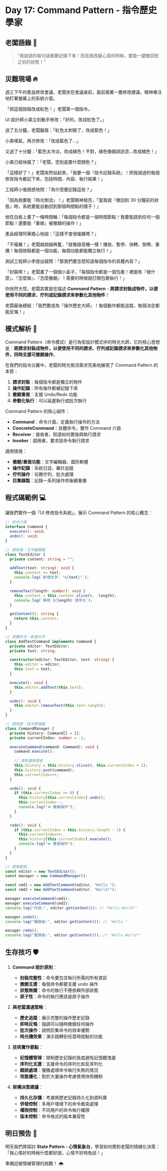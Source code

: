 # Day 17: Command Pattern - 指令歷史學家

## 老闆語錄 💬

> "我說過的每句話都要記錄下來！而且我改變心意的時候，要能一鍵撤回到之前的狀態！"

## 災難現場 🔥

週三下午的產品修改會議，老闆坐在會議桌前，面前擺著一疊修改建議，眼神專注地盯著螢幕上的系統介面。

「把這個按鈕改成紅色！」老闆第一個指令。

UI 設計師小美立刻動手修改：「好的，改成紅色了。」

過了五分鐘，老闆皺眉：「紅色太刺眼了，改成藍色！」

小美嘆氣，再次修改：「改成藍色了...」

又過了十分鐘：「藍色太冷淡，改成綠色！不對，綠色像錯誤訊息...改成橘色！」

小美已經快瘋了：「老闆，您到底要什麼顏色？」

「這樣好了！」老闆突然站起來，「我要一個『指令記錄系統』！把我說過的每個修改指令都記下來，包括時間、內容、執行結果！」

工程師小張困惑地問：「為什麼要記錄這些？」

「因為我要能『時光倒流』！」老闆眼神發亮，「當我說『撤回到 30 分鐘前的狀態』時，系統要能自動回到那個時間點的樣子！」

他在白板上畫了一條時間軸：「每個指令都是一個時間節點！我要能跳到任何一個節點！還要能『重做』被撤銷的操作！」

產品經理阿華擔心地說：「這樣不會很複雜嗎？」

「不複雜！」老闆越說越興奮，「就像錄音機一樣！播放、暫停、快轉、倒帶、重播！每個按鈕都是一個功能，每個功能都能獨立執行！」

測試工程師小李提出疑問：「那我們要怎麼知道每個指令的具體內容？」

「封裝啊！」老闆畫了一個個小盒子，「每個指令都是一個包裹！裡面有『做什麼』、『怎麼做』、『怎麼撤銷』！需要的時候就打開包裹執行！」

你恍然大悟，老闆其實是在描述 **Command Pattern** - **將請求封裝成物件，以便使用不同的請求、佇列或記錄請求來參數化其他物件**！

老闆最後總結：「我們要成為『操作歷史大師』！每個動作都能追蹤，每個決定都能反悔！」

## 模式解析 🧠

Command Pattern（命令模式）是行為型設計模式中的時光大師，它的核心思想是：**將請求封裝成物件，以便使用不同的請求、佇列或記錄請求來參數化其他物件，同時支援可撤銷操作**。

在我們的指令災難中，老闆的時光倒流需求完美地展現了 Command Pattern 的本質：

1. **請求封裝**：每個指令都是獨立的物件
2. **操作記錄**：所有操作都被記錄下來
3. **撤銷重做**：支援 Undo/Redo 功能
4. **參數化執行**：可以延遲執行或批次執行

Command Pattern 的核心組件：

- **Command**：命令介面，定義執行操作的方法
- **ConcreteCommand**：具體命令，實作 Command 介面
- **Receiver**：接收者，知道如何實施與執行請求
- **Invoker**：調用者，要求該命令執行請求

適用情境：

- **撤銷/重做功能**：文字編輯器、圖形軟體
- **操作記錄**：系統日誌、審計追蹤
- **佇列操作**：任務佇列、批次處理
- **巨集錄製**：記錄一系列操作供後續重播

## 程式碼範例 💻

讓我們實作一個「UI 修改指令系統」，展示 Command Pattern 的核心概念：

```ts
// 命令介面
interface Command {
  execute(): void;
  undo(): void;
}

// 接收者：文字編輯器
class TextEditor {
  private content: string = "";

  addText(text: string): void {
    this.content += text;
    console.log(`新增文字: "${text}"`);
  }

  removeText(length: number): void {
    this.content = this.content.slice(0, -length);
    console.log(`移除 ${length} 個字元`);
  }

  getContent(): string {
    return this.content;
  }
}

// 具體命令：新增文字
class AddTextCommand implements Command {
  private editor: TextEditor;
  private text: string;

  constructor(editor: TextEditor, text: string) {
    this.editor = editor;
    this.text = text;
  }

  execute(): void {
    this.editor.addText(this.text);
  }

  undo(): void {
    this.editor.removeText(this.text.length);
  }
}

// 調用者：指令管理器
class CommandManager {
  private history: Command[] = [];
  private currentIndex: number = -1;

  executeCommand(command: Command): void {
    command.execute();
    
    // 清除重做歷史
    this.history = this.history.slice(0, this.currentIndex + 1);
    this.history.push(command);
    this.currentIndex++;
  }

  undo(): void {
    if (this.currentIndex >= 0) {
      this.history[this.currentIndex].undo();
      this.currentIndex--;
      console.log("⏪ 撤銷操作");
    }
  }

  redo(): void {
    if (this.currentIndex < this.history.length - 1) {
      this.currentIndex++;
      this.history[this.currentIndex].execute();
      console.log("⏩ 重做操作");
    }
  }
}

// 使用範例
const editor = new TextEditor();
const manager = new CommandManager();

const cmd1 = new AddTextCommand(editor, "Hello ");
const cmd2 = new AddTextCommand(editor, "World!");

manager.executeCommand(cmd1);
manager.executeCommand(cmd2);
console.log("內容:", editor.getContent()); // "Hello World!"

manager.undo();
console.log("撤銷後:", editor.getContent()); // "Hello "

manager.redo();
console.log("重做後:", editor.getContent()); // "Hello World!"
```

## 生存技巧 🛡️

1. **Command 設計原則**：

   - **封裝完整性**：命令要包含執行所需的所有資訊
   - **撤銷支援**：每個命令都要支援 undo 操作
   - **狀態無關**：命令的執行不應依賴外部狀態
   - **原子性**：命令的執行應該是原子操作

2. **與老闆溝通策略**：

   - **歷史追蹤**：展示完整的操作歷史記錄
   - **即時反悔**：強調可以隨時撤銷任何操作
   - **批次操作**：說明巨集命令的效率優勢
   - **時光機效果**：演示跳轉到任意時間點的功能

3. **技術實作要點**：

   - **記憶體管理**：限制歷史記錄的長度避免記憶體洩漏
   - **序列化支援**：支援命令的序列化和反序列化
   - **錯誤處理**：優雅處理命令執行失敗的情況
   - **效能優化**：對於大量操作考慮使用快照機制

4. **架構決策建議**：
   - **持久化存儲**：考慮將歷史記錄持久化到資料庫
   - **併發控制**：多用戶環境下的命令衝突處理
   - **權限控制**：不同用戶的命令執行權限
   - **版本控制**：命令格式的版本兼容性

## 明日預告 🔮

明天我們將探討 **State Pattern - 心情氣象台**，學習如何應對老闆的情緒化決策：「我心情好的時候什麼都好說，心情不好時免談！」

準備迎接情緒管理的挑戰！ 🌦️

